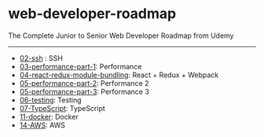 # web-developer-roadmap
The Complete Junior to Senior Web Developer Roadmap from Udemy


---

* [02-ssh](https://github.com/jasonkim-jk/web-developer-roadmap/blob/main/02-ssh.md) : SSH
* [03-performance-part-1](https://github.com/jasonkim-jk/web-developer-roadmap/blob/main/03-performance-part-1.md): Performance
* [04-react-redux-module-bundling](https://github.com/jasonkim-jk/web-developer-roadmap/blob/main/04-react-redux-module-bundling.md): React + Redux + Webpack
* [05-performance-part-2](https://github.com/jasonkim-jk/web-developer-roadmap/blob/main/05-performance-part-2.md): Performance 2
* [05-performance-part-3](https://github.com/jasonkim-jk/web-developer-roadmap/blob/main/05-performance-part-3.md): Performance 3
* [06-testing](https://github.com/jasonkim-jk/web-developer-roadmap/blob/main/06-testing.md): Testing
* [07-TypeScript](https://github.com/jasonkim-jk/web-developer-roadmap/blob/main/07-TypeScript.md): TypeScript
* [11-docker](https://github.com/jasonkim-jk/web-developer-roadmap/blob/main/11-docker.md): Docker
* [14-AWS](https://github.com/jasonkim-jk/web-developer-roadmap/blob/main/14-AWS.md): AWS
